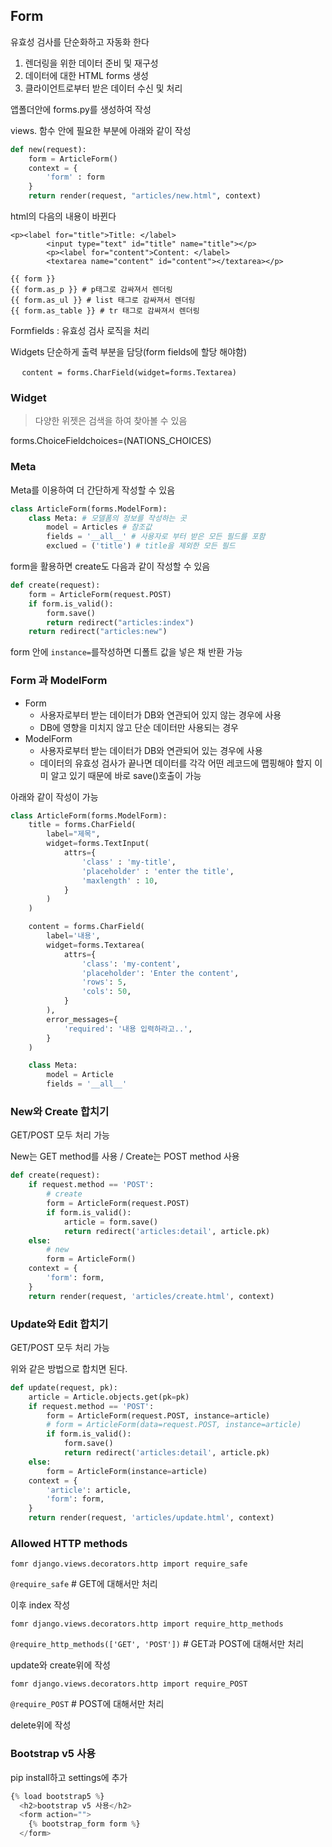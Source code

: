 ## Form

유효성 검사를 단순화하고 자동화 한다

1. 렌더링을 위한 데이터 준비 및 재구성
2. 데이터에 대한 HTML forms 생성
3. 클라이언트로부터 받은 데이터 수신 및 처리



앱폴더안에 forms.py를 생성하여 작성



views. 함수 안에 필요한 부분에 아래와 같이 작성

```python
def new(request):
    form = ArticleForm()
    context = {
        'form' : form
    }
    return render(request, "articles/new.html", context)
```



html의 다음의 내용이 바뀐다

```django
<p><label for="title">Title: </label>
        <input type="text" id="title" name="title"></p>
        <p><label for="content">Content: </label>
        <textarea name="content" id="content"></textarea></p>
```

```django
{{ form }}
{{ form.as_p }} # p태그로 감싸져서 렌더링
{{ form.as_ul }} # list 태그로 감싸져서 렌더링
{{ form.as_table }} # tr 태그로 감싸져서 렌더링
```



Formfields : 유효성 검사 로직을 처리

Widgets 단순하게 출력 부분을 담당(form fields에 할당 해야함)

​	`  content = forms.CharField(widget=forms.Textarea)`



### Widget

> 다양한 위젯은 검색을 하여 찾아볼 수 있음

forms.ChoiceFieldchoices=(NATIONS_CHOICES)



### Meta

Meta를 이용하여 더 간단하게 작성할 수 있음

```python
class ArticleForm(forms.ModelForm):
	class Meta: # 모델폼의 정보를 작성하는 곳
        model = Articles # 참조값
        fields = '__all__' # 사용자로 부터 받은 모든 필드를 포함
        exclued = ('title') # title을 제외한 모든 필드
```

form을 활용하면 create도 다음과 같이 작성할 수 있음

```python
def create(request):
    form = ArticleForm(request.POST)
    if form.is_valid():
        form.save()
        return redirect("articles:index")
    return redirect("articles:new")
```

form 안에 `instance=`를작성하면 디폴트 값을 넣은 채 반환 가능



### Form 과 ModelForm

- Form
  - 사용자로부터 받는 데이터가 DB와 연관되어 있지 않는 경우에 사용
  - DB에 영향을 미치지 않고 단순 데이터만 사용되는 경우
- ModelForm
  - 사용자로부터 받는 데이터가 DB와 연관되어 있는 경우에 사용
  - 데이터의 유효성 검사가 끝나면 데이터를 각각 어떤 레코드에 맵핑해야 할지 이미 알고 있기 때문에 바로 save()호출이 가능

아래와 같이 작성이 가능

```python
class ArticleForm(forms.ModelForm):
    title = forms.CharField(
        label="제목",
        widget=forms.TextInput(
            attrs={
                'class' : 'my-title',
                'placeholder' : 'enter the title',
                'maxlength' : 10,
            }
        )
    )

    content = forms.CharField(
        label='내용',
        widget=forms.Textarea(
            attrs={
                'class': 'my-content',
                'placeholder': 'Enter the content',
                'rows': 5,
                'cols': 50,
            }
        ),
        error_messages={
            'required': '내용 입력하라고..',
        }
    )

    class Meta:
        model = Article
        fields = '__all__'
```



### New와 Create 합치기 

GET/POST 모두 처리 가능

New는 GET method를 사용 / Create는 POST method 사용

```python
def create(request):
    if request.method == 'POST':
        # create
        form = ArticleForm(request.POST)
        if form.is_valid():
            article = form.save()
            return redirect('articles:detail', article.pk)
    else:
        # new
        form = ArticleForm()
    context = {
        'form': form,
    }
    return render(request, 'articles/create.html', context)
```

### Update와 Edit 합치기

GET/POST 모두 처리 가능

위와 같은 방법으로 합치면 된다.

```python
def update(request, pk):
    article = Article.objects.get(pk=pk)
    if request.method == 'POST':
        form = ArticleForm(request.POST, instance=article)
        # form = ArticleForm(data=request.POST, instance=article)
        if form.is_valid():
            form.save()
            return redirect('articles:detail', article.pk)
    else:
        form = ArticleForm(instance=article)
    context = {
        'article': article,
        'form': form,
    }
    return render(request, 'articles/update.html', context)

```

### Allowed HTTP methods

`fomr django.views.decorators.http import require_safe`

`@require_safe` # GET에 대해서만 처리

이후 index 작성



`fomr django.views.decorators.http import require_http_methods`

`@require_http_methods(['GET', 'POST'])` # GET과 POST에 대해서만 처리

update와 create위에 작성



`fomr django.views.decorators.http import require_POST`

`@require_POST` # POST에 대해서만 처리

delete위에 작성



### Bootstrap v5 사용

pip install하고 settings에 추가

```python
{% load bootstrap5 %}
  <h2>bootstrap v5 사용</h2>
  <form action="">
    {% bootstrap_form form %}
  </form>
```

